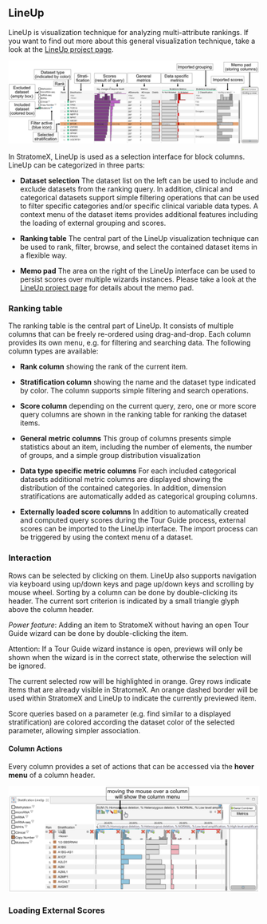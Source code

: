 ## LineUp
LineUp is visualization technique for analyzing multi-attribute rankings. If you want to find out more about this general visualization technique, take a look at the [LineUp project page](http://lineup.caledydo.org). 

![](i/lineup_explained.png "explanation of the LineUp interface used in Caleydo")

In StratomeX, LineUp is used as a selection interface for block columns. LineUp can be categorized in three parts: 

 * **Dataset selection** 
   The dataset list on the left can be used to include and exclude datasets from the ranking query. In addition, clinical and categorical datasets support simple filtering operations that can be used to filter specific categories and/or specific clinical variable data types. A context menu of the dataset items provides additional features including the loading of external grouping and scores.

 * **Ranking table** 
   The central part of the LineUp visualization technique can be used to rank, filter, browse, and select the contained dataset items in a flexible way.

 * **Memo pad** 
   The area on the right of the LineUp interface can be used to persist scores over multiple wizards instances. Please take a look at the [LineUp project page](http://lineup.caledydo.org) for details about the memo pad.
   
### Ranking table
The ranking table is the central part of LineUp. It consists of multiple columns that can be freely re-ordered using drag-and-drop. Each column provides its own menu, e.g. for filtering and searching data. The following column types are available:

 * **Rank column** showing the rank of the current item.

 * **Stratification column** showing the name and the dataset type indicated by color. The column supports simple filtering and search operations.

 * **Score column** depending on the current query, zero, one or more score query columns are shown in the ranking table for ranking the dataset items.

 * **General metric columns** 
  This group of columns presents simple statistics about an item, including the number of elements, the number of groups, and a simple group distribution visualization

 * **Data type specific metric columns** 
  For each included categorical datasets additional metric columns are displayed showing the distribution of the contained categories. In addition, dimension stratifications are automatically added as categorical grouping columns.

 * **Externally loaded score columns** 
  In addition to automatically created and computed query scores during the Tour Guide process, external scores can be imported to the LineUp interface. The import process can be triggered by using the context menu of a dataset.

### Interaction
Rows can be selected by clicking on them. LineUp also supports navigation via keyboard using up/down keys and page up/down keys and scrolling by mouse wheel. Sorting by a column can be done by double-clicking its header. The current sort criterion is indicated by a small triangle glyph above the column header. 

*Power feature*: Adding an item to StratomeX without having an open Tour Guide wizard can be done by double-clicking the item.

Attention: If a Tour Guide wizard instance is open, previews will only be shown when the wizard is in the correct state, otherwise the selection will be ignored. 

The current selected row will be highlighted in orange. Grey rows indicate items that are already visible in StratomeX. An orange dashed border will be used within StratomeX and LineUp to indicate the currently previewed item. 

Score queries based on a parameter (e.g. find similar to a displayed stratification) are colored according the dataset color of the selected parameter, allowing simpler association.

#### Column Actions
Every column provides a set of actions that can be accessed via the **hover menu** of a column header. 

![](i/hoverMenu.png "artifically show all hover menus of the current visible columns")

### Loading External Scores
